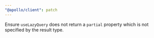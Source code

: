 ```yaml
---
"@apollo/client": patch
---
```


Ensure `useLazyQuery` does not return a `partial` property which is not specified by the result type.
